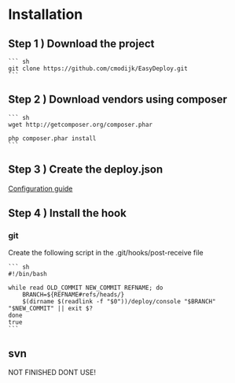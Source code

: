 # Installation

## Step 1 ) Download the project

	``` sh
	git clone https://github.com/cmodijk/EasyDeploy.git
	```

## Step 2 ) Download vendors using composer

	``` sh
	wget http://getcomposer.org/composer.phar
	
	php composer.phar install
	```

## Step 3 ) Create the deploy.json

[Configuration guide](/blob/master/doc/configuration.md)

## Step 4 ) Install the hook

### git

Create the following script in the .git/hooks/post-receive file

	``` sh
	#!/bin/bash
	
	while read OLD_COMMIT NEW_COMMIT REFNAME; do	
		BRANCH=${REFNAME#refs/heads/}
		$(dirname $(readlink -f "$0"))/deploy/console "$BRANCH" "$NEW_COMMIT" || exit $?
	done
	true
	```
## svn

NOT FINISHED DONT USE!